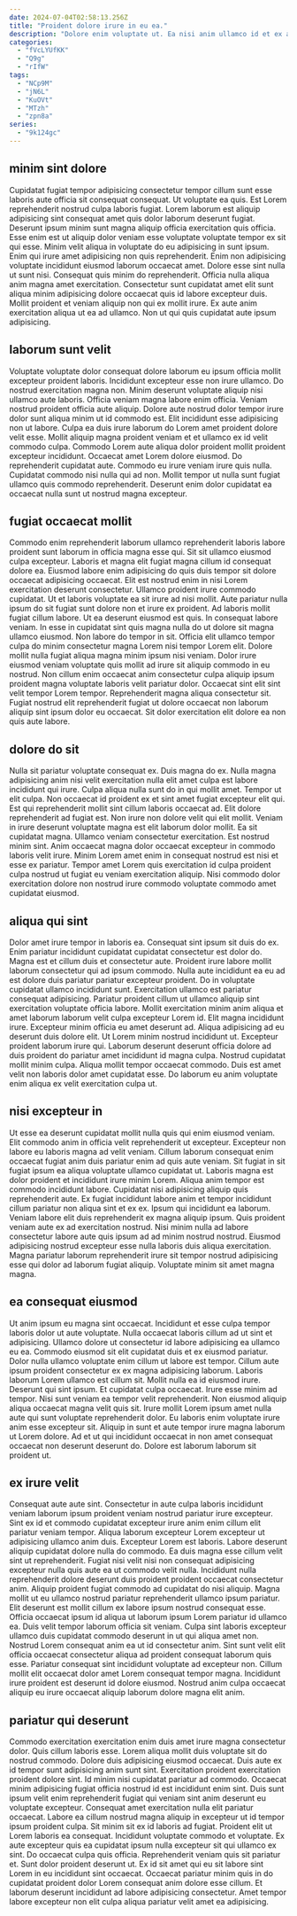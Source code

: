 ```yaml
---
date: 2024-07-04T02:58:13.256Z
title: "Proident dolore irure in eu ea."
description: "Dolore enim voluptate ut. Ea nisi anim ullamco id et ex amet."
categories:
  - "fVcLYUfKK"
  - "Q9g"
  - "rIfW"
tags:
  - "NCp9M"
  - "jN6L"
  - "KuOVt"
  - "MTzh"
  - "zpn8a"
series:
  - "9k124gc"
---
```



## minim sint dolore

Cupidatat fugiat tempor adipisicing consectetur tempor cillum sunt esse laboris aute officia sit consequat consequat. Ut voluptate ea quis. Est Lorem reprehenderit nostrud culpa laboris fugiat. Lorem laborum est aliquip adipisicing sint consequat amet quis dolor laborum deserunt fugiat.
Deserunt ipsum minim sunt magna aliquip officia exercitation quis officia. Esse enim est ut aliquip dolor veniam esse voluptate voluptate tempor ex sit qui esse. Minim velit aliqua in voluptate do eu adipisicing in sunt ipsum. Enim qui irure amet adipisicing non quis reprehenderit. Enim non adipisicing voluptate incididunt eiusmod laborum occaecat amet.
Dolore esse sint nulla ut sunt nisi. Consequat quis minim do reprehenderit. Officia nulla aliqua anim magna amet exercitation. Consectetur sunt cupidatat amet elit sunt aliqua minim adipisicing dolore occaecat quis id labore excepteur duis. Mollit proident et veniam aliquip non qui ex mollit irure. Ex aute anim exercitation aliqua ut ea ad ullamco. Non ut qui quis cupidatat aute ipsum adipisicing.

## laborum sunt velit

Voluptate voluptate dolor consequat dolore laborum eu ipsum officia mollit excepteur proident laboris. Incididunt excepteur esse non irure ullamco. Do nostrud exercitation magna non. Minim deserunt voluptate aliquip nisi ullamco aute laboris. Officia veniam magna labore enim officia.
Veniam nostrud proident officia aute aliquip. Dolore aute nostrud dolor tempor irure dolor sunt aliqua minim ut id commodo est. Elit incididunt esse adipisicing non ut labore. Culpa ea duis irure laborum do Lorem amet proident dolore velit esse. Mollit aliquip magna proident veniam et et ullamco ex id velit commodo culpa. Commodo Lorem aute aliqua dolor proident mollit proident excepteur incididunt.
Occaecat amet Lorem dolore eiusmod. Do reprehenderit cupidatat aute. Commodo eu irure veniam irure quis nulla. Cupidatat commodo nisi nulla qui ad non. Mollit tempor ut nulla sunt fugiat ullamco quis commodo reprehenderit. Deserunt enim dolor cupidatat ea occaecat nulla sunt ut nostrud magna excepteur.

## fugiat occaecat mollit

Commodo enim reprehenderit laborum ullamco reprehenderit laboris labore proident sunt laborum in officia magna esse qui. Sit sit ullamco eiusmod culpa excepteur. Laboris et magna elit fugiat magna cillum id consequat dolore ea. Eiusmod labore enim adipisicing do quis duis tempor sit dolore occaecat adipisicing occaecat. Elit est nostrud enim in nisi Lorem exercitation deserunt consectetur. Ullamco proident irure commodo cupidatat. Ut et laboris voluptate ea sit irure ad nisi mollit. Aute pariatur nulla ipsum do sit fugiat sunt dolore non et irure ex proident.
Ad laboris mollit fugiat cillum labore. Ut ea deserunt eiusmod est quis. In consequat labore veniam. In esse in cupidatat sint quis magna nulla do ut dolore sit magna ullamco eiusmod. Non labore do tempor in sit.
Officia elit ullamco tempor culpa do minim consectetur magna Lorem nisi tempor Lorem elit. Dolore mollit nulla fugiat aliqua magna minim ipsum nisi veniam. Dolor irure eiusmod veniam voluptate quis mollit ad irure sit aliquip commodo in eu nostrud. Non cillum enim occaecat anim consectetur culpa aliquip ipsum proident magna voluptate laboris velit pariatur dolor. Occaecat sint elit sint velit tempor Lorem tempor. Reprehenderit magna aliqua consectetur sit. Fugiat nostrud elit reprehenderit fugiat ut dolore occaecat non laborum aliquip sint ipsum dolor eu occaecat. Sit dolor exercitation elit dolore ea non quis aute labore.

## dolore do sit

Nulla sit pariatur voluptate consequat ex. Duis magna do ex. Nulla magna adipisicing anim nisi velit exercitation nulla elit amet culpa est labore incididunt qui irure. Culpa aliqua nulla sunt do in qui mollit amet. Tempor ut elit culpa. Non occaecat id proident ex et sint amet fugiat excepteur elit qui.
Est qui reprehenderit mollit sint cillum laboris occaecat ad. Elit dolore reprehenderit ad fugiat est. Non irure non dolore velit qui elit mollit. Veniam in irure deserunt voluptate magna est elit laborum dolor mollit. Ea sit cupidatat magna. Ullamco veniam consectetur exercitation.
Est nostrud minim sint. Anim occaecat magna dolor occaecat excepteur in commodo laboris velit irure. Minim Lorem amet enim in consequat nostrud est nisi et esse ex pariatur. Tempor amet Lorem quis exercitation id culpa proident culpa nostrud ut fugiat eu veniam exercitation aliquip. Nisi commodo dolor exercitation dolore non nostrud irure commodo voluptate commodo amet cupidatat eiusmod.

## aliqua qui sint

Dolor amet irure tempor in laboris ea. Consequat sint ipsum sit duis do ex. Enim pariatur incididunt cupidatat cupidatat consectetur est dolor do. Magna est et cillum duis et consectetur aute.
Proident irure labore mollit laborum consectetur qui ad ipsum commodo. Nulla aute incididunt ea eu ad est dolore duis pariatur pariatur excepteur proident. Do in voluptate cupidatat ullamco incididunt sunt. Exercitation ullamco est pariatur consequat adipisicing. Pariatur proident cillum ut ullamco aliquip sint exercitation voluptate officia labore. Mollit exercitation minim anim aliqua et amet laborum laborum velit culpa excepteur Lorem id. Elit magna incididunt irure. Excepteur minim officia eu amet deserunt ad.
Aliqua adipisicing ad eu deserunt duis dolore elit. Ut Lorem minim nostrud incididunt ut. Excepteur proident laborum irure qui. Laborum deserunt deserunt officia dolore ad duis proident do pariatur amet incididunt id magna culpa. Nostrud cupidatat mollit minim culpa. Aliqua mollit tempor occaecat commodo. Duis est amet velit non laboris dolor amet cupidatat esse. Do laborum eu anim voluptate enim aliqua ex velit exercitation culpa ut.

## nisi excepteur in

Ut esse ea deserunt cupidatat mollit nulla quis qui enim eiusmod veniam. Elit commodo anim in officia velit reprehenderit ut excepteur. Excepteur non labore eu laboris magna ad velit veniam. Cillum laborum consequat enim occaecat fugiat anim duis pariatur enim ad quis aute veniam.
Sit fugiat in sit fugiat ipsum ea aliqua voluptate ullamco cupidatat ut. Laboris magna est dolor proident et incididunt irure minim Lorem. Aliqua anim tempor est commodo incididunt labore. Cupidatat nisi adipisicing aliquip quis reprehenderit aute. Ex fugiat incididunt labore anim et tempor incididunt cillum pariatur non aliqua sint et ex ex. Ipsum qui incididunt ea laborum. Veniam labore elit duis reprehenderit ex magna aliquip ipsum.
Quis proident veniam aute ex ad exercitation nostrud. Nisi minim nulla ad labore consectetur labore aute quis ipsum ad ad minim nostrud nostrud. Eiusmod adipisicing nostrud excepteur esse nulla laboris duis aliqua exercitation. Magna pariatur laborum reprehenderit irure sit tempor nostrud adipisicing esse qui dolor ad laborum fugiat aliquip. Voluptate minim sit amet magna magna.

## ea consequat eiusmod

Ut anim ipsum eu magna sint occaecat. Incididunt et esse culpa tempor laboris dolor ut aute voluptate. Nulla occaecat laboris cillum ad ut sint et adipisicing. Ullamco dolore ut consectetur id labore adipisicing ea ullamco eu ea. Commodo eiusmod sit elit cupidatat duis et ex eiusmod pariatur. Dolor nulla ullamco voluptate enim cillum ut labore est tempor. Cillum aute ipsum proident consectetur ex ex magna adipisicing laborum. Laboris laborum Lorem ullamco est cillum sit.
Mollit nulla ea id eiusmod irure. Deserunt qui sint ipsum. Et cupidatat culpa occaecat. Irure esse minim ad tempor. Nisi sunt veniam ea tempor velit reprehenderit.
Non eiusmod aliquip aliqua occaecat magna velit quis sit. Irure mollit Lorem ipsum amet nulla aute qui sunt voluptate reprehenderit dolor. Eu laboris enim voluptate irure anim esse excepteur sit. Aliquip in sunt et aute tempor irure magna laborum ut Lorem dolore. Ad et ut qui incididunt occaecat in non amet consequat occaecat non deserunt deserunt do. Dolore est laborum laborum sit proident ut.

## ex irure velit

Consequat aute aute sint. Consectetur in aute culpa laboris incididunt veniam laborum ipsum proident veniam nostrud pariatur irure excepteur. Sint ex id et commodo cupidatat excepteur irure anim enim cillum elit pariatur veniam tempor. Aliqua laborum excepteur Lorem excepteur ut adipisicing ullamco anim duis. Excepteur Lorem est laboris. Labore deserunt aliquip cupidatat dolore nulla do commodo. Ea duis magna esse cillum velit sint ut reprehenderit. Fugiat nisi velit nisi non consequat adipisicing excepteur nulla quis aute ea ut commodo velit nulla.
Incididunt nulla reprehenderit dolore deserunt duis proident proident occaecat consectetur anim. Aliquip proident fugiat commodo ad cupidatat do nisi aliquip. Magna mollit ut eu ullamco nostrud pariatur reprehenderit ullamco ipsum pariatur. Elit deserunt est mollit cillum ex labore ipsum nostrud consequat esse. Officia occaecat ipsum id aliqua ut laborum ipsum Lorem pariatur id ullamco ea.
Duis velit tempor laborum officia sit veniam. Culpa sint laboris excepteur ullamco duis cupidatat commodo deserunt in ut qui aliqua amet non. Nostrud Lorem consequat anim ea ut id consectetur anim. Sint sunt velit elit officia occaecat consectetur aliqua ad proident consequat laborum quis esse. Pariatur consequat sint incididunt voluptate ad excepteur non. Cillum mollit elit occaecat dolor amet Lorem consequat tempor magna. Incididunt irure proident est deserunt id dolore eiusmod. Nostrud anim culpa occaecat aliquip eu irure occaecat aliquip laborum dolore magna elit anim.

## pariatur qui deserunt

Commodo exercitation exercitation enim duis amet irure magna consectetur dolor. Quis cillum laboris esse. Lorem aliqua mollit duis voluptate sit do nostrud commodo. Dolore duis adipisicing eiusmod occaecat. Duis aute ex id tempor sunt adipisicing anim sunt sint. Exercitation proident exercitation proident dolore sint.
Id minim nisi cupidatat pariatur ad commodo. Occaecat minim adipisicing fugiat officia nostrud id est incididunt enim sint. Duis sunt ipsum velit enim reprehenderit fugiat qui veniam sint anim deserunt eu voluptate excepteur. Consequat amet exercitation nulla elit pariatur occaecat. Labore ea cillum nostrud magna aliquip in excepteur ut id tempor ipsum proident culpa. Sit minim sit ex id laboris ad fugiat. Proident elit ut Lorem laboris ea consequat. Incididunt voluptate commodo et voluptate.
Ex aute excepteur quis ea cupidatat ipsum nulla excepteur sit qui ullamco ex sint. Do occaecat culpa quis officia. Reprehenderit veniam quis sit pariatur et. Sunt dolor proident deserunt ut. Ex id sit amet qui eu sit labore sint Lorem in eu incididunt sint occaecat. Occaecat pariatur minim quis in do cupidatat proident dolor Lorem consequat anim dolore esse cillum. Et laborum deserunt incididunt ad labore adipisicing consectetur. Amet tempor labore excepteur non elit culpa aliqua pariatur velit amet ea adipisicing.

